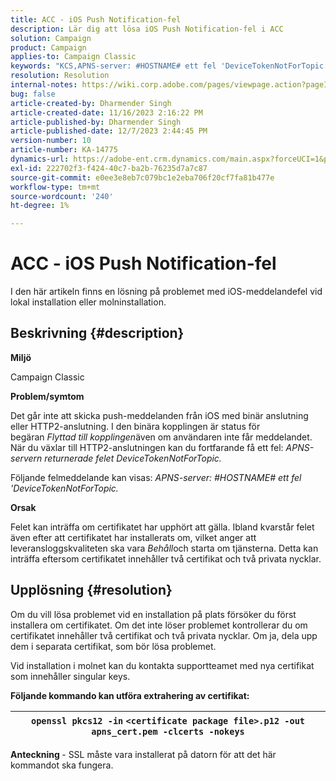 ```yaml
---
title: ACC - iOS Push Notification-fel
description: Lär dig att lösa iOS Push Notification-fel i ACC
solution: Campaign
product: Campaign
applies-to: Campaign Classic
keywords: "KCS,APNS-server: #HOSTNAME# ett fel 'DeviceTokenNotForTopic'"
resolution: Resolution
internal-notes: https://wiki.corp.adobe.com/pages/viewpage.action?pageId=1334124733
bug: false
article-created-by: Dharmender Singh
article-created-date: 11/16/2023 2:16:22 PM
article-published-by: Dharmender Singh
article-published-date: 12/7/2023 2:44:45 PM
version-number: 10
article-number: KA-14775
dynamics-url: https://adobe-ent.crm.dynamics.com/main.aspx?forceUCI=1&pagetype=entityrecord&etn=knowledgearticle&id=8e1a5fb3-8a84-ee11-8179-6045bd006e5a
exl-id: 222702f3-f424-40c7-ba2b-76235d7a7c87
source-git-commit: e0ee3e8eb7c079bc1e2eba706f20cf7fa81b477e
workflow-type: tm+mt
source-wordcount: '240'
ht-degree: 1%

---
```


# ACC - iOS Push Notification-fel


I den här artikeln finns en lösning på problemet med iOS-meddelandefel vid lokal installation eller molninstallation.

## Beskrivning {#description}




<b>Miljö</b>

Campaign Classic



<b>Problem/symtom</b>

Det går inte att skicka push-meddelanden från iOS med binär anslutning eller HTTP2-anslutning. I den binära kopplingen är status för begäran *Flyttad till kopplingen*&#x200B;även om användaren inte får meddelandet. När du växlar till HTTP2-anslutningen kan du fortfarande få ett fel: *APNS-servern returnerade felet DeviceTokenNotForTopic.*



Följande felmeddelande kan visas: *APNS-server: #HOSTNAME# ett fel &#39;DeviceTokenNotForTopic.*



<b>Orsak</b>



Felet kan inträffa om certifikatet har upphört att gälla. Ibland kvarstår felet även efter att certifikatet har installerats om, vilket anger att leveransloggskvaliteten ska vara *Behåll*och starta om tjänsterna. Detta kan inträffa eftersom certifikatet innehåller två certifikat och två privata nycklar.










## Upplösning {#resolution}


Om du vill lösa problemet vid en installation på plats försöker du först installera om certifikatet. Om det inte löser problemet kontrollerar du om certifikatet innehåller två certifikat och två privata nycklar. Om ja, dela upp dem i separata certifikat, som bör lösa problemet.

Vid installation i molnet kan du kontakta supportteamet med nya certifikat som innehåller singular keys.



<b>Följande kommando kan utföra extrahering av certifikat:</b>


| `openssl pkcs12 -in` `<certificate package file>.p12 -out apns_cert.pem -clcerts -nokeys` |
| --- |




<b>Anteckning </b>- SSL måste vara installerat på datorn för att det här kommandot ska fungera.
